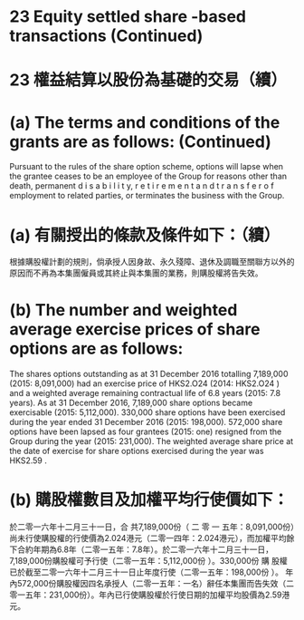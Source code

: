 # 23 Equity settled share -based transactions (Continued)

# 23 權益結算以股份為基礎的交易（續）

# (a) The terms and conditions of the grants are as follows: (Continued)

Pursuant to the rules of the share option scheme, options will lapse when the grantee ceases to be an employee of the Group for reasons other than death, permanent d i s a b i l i t y, r e t i r e m e n t a n d t r a n s f e r o f employment to related parties, or terminates the business with the Group.

# (a) 有關授出的條款及條件如下：（續）

根據購股權計劃的規則，倘承授人因身故、永久殘障、退休及調職至關聯方以外的原因而不再為本集團僱員或其終止與本集團的業務，則購股權將告失效。

# (b) The number and weighted average exercise prices of share options are as follows:

The shares options outstanding as at 31 December 2016 totalling 7,189,000 (2015: 8,091,000) had an exercise price of $\mathsf { H K S 2 . O 2 4 }$ (2014: $\mathsf { H K S 2 . O 2 4 }$ ) and a weighted average remaining contractual life of 6.8 years (2015: 7.8 years). As at 31 December 2016, 7,189,000 share options became exercisable (2015: 5,112,000). 330,000 share options have been exercised during the year ended 31 December 2016 (2015: 198,000). 572,000 share options have been lapsed as four grantees (2015: one) resigned from the Group during the year (2015: 231,000). The weighted average share price at the date of exercise for share options exercised during the year was $\mathsf { H K S 2 . 5 9 }$ .

# (b) 購股權數目及加權平均行使價如下：

於二零一六年十二月三十一日，合 共7,189,000份（ 二 零 一 五年：8,091,000份）尚未行使購股權的行使價為2.024港元（二零一四年：2.024港元），而加權平均餘下合約年期為6.8年（二零一五年：7.8年）。於二零一六年十二月三十一日，7,189,000份購股權可予行使（二零一五年：5,112,000份 ）。330,000份 購 股權已於截至二零一六年十二月三十一日止年度行使（二零一五年：198,000份 ）。 年 內572,000份購股權因四名承授人（二零一五年：一名）辭任本集團而告失效（二零一五年：231,000份）。年內已行使購股權於行使日期的加權平均股價為2.59港元。